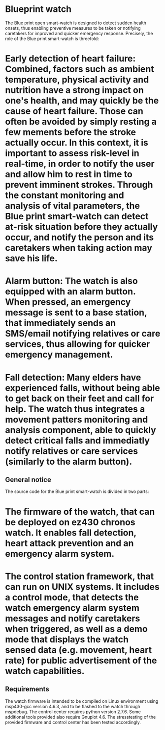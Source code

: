 Blueprint watch
===============

The Blue print open smart-watch is designed to detect sudden health onsets, thus enabling preventive measures to be taken or notifying caretakers for improved and quicker emergency response. Precisely, the role of the Blue print smart-watch is threefold:
# Early detection of heart failure: Combined, factors such as ambient temperature, physical activity and nutrition have a strong impact on one's health, and may quickly be the cause of heart failure. Those can often be avoided by simply resting a few mements before the stroke actually occur. In this context, it is important to assess risk-level in real-time, in order to notify the user and allow him to rest in time to prevent imminent strokes. Through the constant monitoring and analysis of vital parameters, the Blue print smart-watch can detect at-risk situation before they actually occur, and notify the person and its caretakers when taking action may save his life.
# Alarm button: The watch is also equipped with an alarm button. When pressed, an emergency message is sent to a base station, that immediately sends an SMS/email notifying relatives or care services, thus allowing for quicker emergency management.
# Fall detection: Many elders have experienced falls, without being able to get back on their feet and call for help. The watch thus integrates a movement patters monitoring and analysis component, able to quickly detect critical falls and immediatly notify relatives or care services (similarly to the alarm button).


General notice
--------------

The source code for the Blue print smart-watch is divided in two parts:
# The firmware of the watch, that can be deployed on ez430 chronos watch. It enables fall detection, heart attack prevention and an emergency alarm system. 
# The control station framework, that can run on UNIX systems. It includes a control mode, that detects the watch emergency alarm system messages and notify caretakers when triggered, as well as a demo mode that displays the watch sensed data (e.g. movement, heart rate) for public advertisement of the watch capabilities.


Requirements
------------

The watch firmware is intended to be compiled on Linux environment using msp430-gcc version 4.6.3, and to be flashed to the watch through mspdebug. The control center requires python version 2.7.6. Some additional tools provided also require Gnuplot 4.6. The stresstesting of the provided firmware and control center has been tested accordingly.